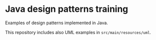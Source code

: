 # Java design patterns training

Examples of design patterns implemented in Java.

This repository includes also UML examples in ``src/main/resources/uml``.